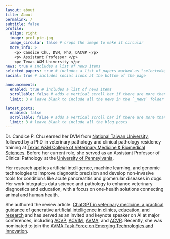 ```yaml
---
layout: about
title: About
permalink: /
subtitle: false
profile:
  align: right
  image: prof_pic.jpg
  image_circular: false # crops the image to make it circular
  more_info: >
    <p> Candice Chu, DVM, PhD, DACVP </p>
    <p> Assistant Professor </p>
    <p> Texas A&M University </p>
news: true # includes a list of news items
selected_papers: true # includes a list of papers marked as "selected={true}"
social: true # includes social icons at the bottom of the page

announcements:
  enabled: true # includes a list of news items
  scrollable: false # adds a vertical scroll bar if there are more than 3 news items
  limit: 3 # leave blank to include all the news in the `_news` folder

latest_posts:
  enabled: false
  scrollable: false # adds a vertical scroll bar if there are more than 3 new posts items
  limit: 3 # leave blank to include all the blog posts
---
```


Dr. Candice P. Chu earned her DVM from [National Taiwan University](https://www.ntu.edu.tw/english/), followed by a PhD in veterinary pathology and clinical pathology residency training at [Texas A&M College of Veterinary Medicine & Biomedical Sciences](https://vetmed.tamu.edu/). Before her current role, she served as an Assistant Professor of Clinical Pathology at the [University of Pennsylvania](https://www.upenn.edu/).

Her research applies artificial intelligence, machine learning, and genomic technologies to improve diagnostic precision and develop non-invasive tools for conditions like acute pancreatitis and glomerular diseases in dogs. Her work integrates data science and pathology to enhance veterinary diagnostics and education, with a focus on one-health solutions connecting animal and human health.

She authored the review article: [ChatGPT in veterinary medicine: a practical guidance of generative artificial intelligence in clinics, education, and research](https://www.frontiersin.org/journals/veterinary-science/articles/10.3389/fvets.2024.1395934/full) and has served as an invited and keynote speaker on AI at major conferences, including [ACVP](https://cdn.ymaws.com/www.acvp.org/resource/resmgr/2024_annual_meeting/2024_acvp_asvcp_annual_meeti.pdf), [ACVIM](https://www.acvim.org/education/course-catalog/how-i-streamline-academic-writing-with-ai-and-digital-tools), [AVMA](https://s1.goeshow.com/avma/annual/2024/AVMA2024.cfm), and [ACVR](https://acvr.org/event_post/acvr-scientific-conference-2024-norfolk/). Recently, she was nominated to join the [AVMA Task Force on Emerging Technologies and Innovation](https://www.avma.org/news/board-chair-addresses-colorado-ballot-initiative-highlights-emerging-technology-task-force).
